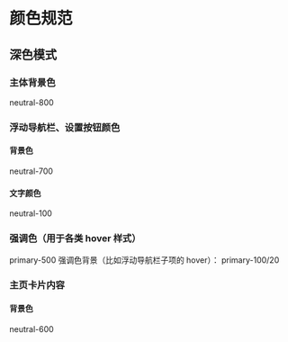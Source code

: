 # 颜色规范

## 深色模式

### 主体背景色

neutral-800

### 浮动导航栏、设置按钮颜色

#### 背景色

neutral-700

#### 文字颜色

neutral-100

### 强调色（用于各类 hover 样式）

primary-500
强调色背景（比如浮动导航栏子项的 hover）： primary-100/20

### 主页卡片内容

#### 背景色

neutral-600
